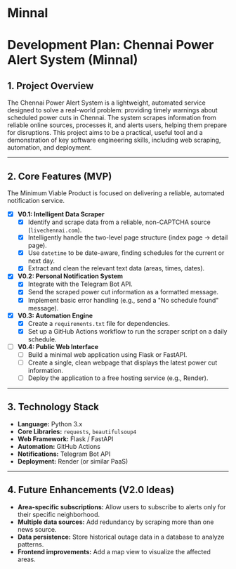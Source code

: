 # Minnal

# Development Plan: Chennai Power Alert System (Minnal)

## 1. Project Overview 

The Chennai Power Alert System is a lightweight, automated service designed to solve a real-world problem: providing timely warnings about scheduled power cuts in Chennai. The system scrapes information from reliable online sources, processes it, and alerts users, helping them prepare for disruptions. This project aims to be a practical, useful tool and a demonstration of key software engineering skills, including web scraping, automation, and deployment.

---

## 2. Core Features (MVP) 

The Minimum Viable Product is focused on delivering a reliable, automated notification service.

-   [x] **V0.1: Intelligent Data Scraper**
    -   [x] Identify and scrape data from a reliable, non-CAPTCHA source (`livechennai.com`).
    -   [x] Intelligently handle the two-level page structure (index page -> detail page).
    -   [x] Use `datetime` to be date-aware, finding schedules for the current or next day.
    -   [x] Extract and clean the relevant text data (areas, times, dates).

-   [x] **V0.2: Personal Notification System**
    -   [x] Integrate with the Telegram Bot API.
    -   [x] Send the scraped power cut information as a formatted message.
    -   [x] Implement basic error handling (e.g., send a "No schedule found" message).

-   [x] **V0.3: Automation Engine**
    -   [x] Create a `requirements.txt` file for dependencies.
    -   [x] Set up a GitHub Actions workflow to run the scraper script on a daily schedule.

-   [ ] **V0.4: Public Web Interface**
    -   [ ] Build a minimal web application using Flask or FastAPI.
    -   [ ] Create a single, clean webpage that displays the latest power cut information.
    -   [ ] Deploy the application to a free hosting service (e.g., Render).

---

## 3. Technology Stack 

* **Language:** Python 3.x
* **Core Libraries:** `requests`, `beautifulsoup4`
* **Web Framework:** Flask / FastAPI
* **Automation:** GitHub Actions
* **Notifications:** Telegram Bot API
* **Deployment:** Render (or similar PaaS)

---

## 4. Future Enhancements (V2.0 Ideas) 

* **Area-specific subscriptions:** Allow users to subscribe to alerts only for their specific neighborhood.
* **Multiple data sources:** Add redundancy by scraping more than one news source.
* **Data persistence:** Store historical outage data in a database to analyze patterns.
* **Frontend improvements:** Add a map view to visualize the affected areas.
